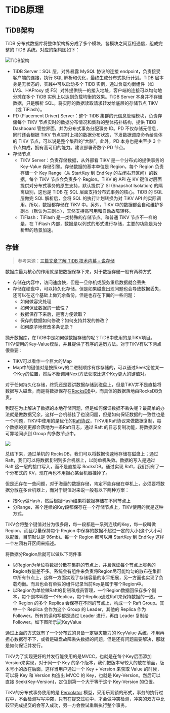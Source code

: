 # TiDB原理

## TiDB架构

TiDB 分布式数据库将整体架构拆分成了多个模块，各模块之间互相通信，组成完整的 TiDB 系统。对应的架构图如下：

![TiDB架构](https://download.pingcap.com/images/docs-cn/tidb-architecture-v3.1.png)

- TiDB Server：SQL 层，对外暴露 MySQL 协议的连接 endpoint，负责接受客户端的连接，执行 SQL 解析和优化，最终生成分布式执行计划。TiDB 层本身是无状态的，实践中可以启动多个 TiDB 实例，通过负载均衡组件（如 LVS、HAProxy 或 F5）对外提供统一的接入地址，客户端的连接可以均匀地分摊在多个 TiDB 实例上以达到负载均衡的效果。TiDB Server 本身并不存储数据，只是解析 SQL，将实际的数据读取请求转发给底层的存储节点 TiKV（或 TiFlash）。
- PD (Placement Driver) Server：整个 TiDB 集群的元信息管理模块，负责存储每个 TiKV 节点实时的数据分布情况和集群的整体拓扑结构，提供 TiDB Dashboard 管控界面，并为分布式事务分配事务 ID。PD 不仅存储元信息，同时还会根据 TiKV 节点实时上报的数据分布状态，下发数据调度命令给具体的 TiKV 节点，可以说是整个集群的“大脑”。此外，PD 本身也是由至少 3 个节点构成，拥有高可用的能力。建议部署奇数个 PD 节点。
- 存储节点
  - TiKV Server：负责存储数据，从外部看 TiKV 是一个分布式的提供事务的 Key-Value 存储引擎。存储数据的基本单位是 Region，每个 Region 负责存储一个 Key Range（从 StartKey 到 EndKey 的左闭右开区间）的数据，每个 TiKV 节点会负责多个 Region。TiKV 的 API 在 KV 键值对层面提供对分布式事务的原生支持，默认提供了 SI (Snapshot Isolation) 的隔离级别，这也是 TiDB 在 SQL 层面支持分布式事务的核心。TiDB 的 SQL 层做完 SQL 解析后，会将 SQL 的执行计划转换为对 TiKV API 的实际调用。所以，数据都存储在 TiKV 中。另外，TiKV 中的数据都会自动维护多副本（默认为三副本），天然支持高可用和自动故障转移。
  - TiFlash：TiFlash 是一类特殊的存储节点。和普通 TiKV 节点不一样的是，在 TiFlash 内部，数据是以列式的形式进行存储，主要的功能是为分析型的场景加速。

## 存储

> 参考来源：[三篇文章了解 TiDB 技术内幕 - 说存储](https://pingcap.com/blog-cn/tidb-internal-1/)

数据库最为核心的作用就是把数据保存下来，对于数据存储一般有两种方式

- 存储在内容中，访问速度快，但是一旦停机或服务重启数据就会丢失
- 存储在硬盘中，可以持久化存储，但是如果磁盘出现问题也会导致数据丢失，还可以在这个基础上做冗余备份，但是也存在下面的一些问题：
  - 如何做容灾处理
  - 如何保证数据的一致性？
  - 数据保存下来后，是否方便读取？
  - 保存的数据如何修改？如何支持并发的修改？
  - 如何原子地修改多条记录？

抛开数据库，在TiDB中是如何做数据存储的呢？TiDB中使用的是TiKV项目。TiKV使用的Key-Value模型，并且提供了有序的遍历方法。对于TiKV有以下两点很重要：

- TiKV可以看作一个巨大的Map
- Map中的键值对是按照key的二进制顺序有序存储的，可以通过Seek定位某一个Key的位置，然后不断调用Next方法获取比这个Key更大的键值对。

对于任何持久化存储，终究还是要讲数据存储到磁盘上，但是TiKV并不是直接将数据写入磁盘，而是将数据保存在[RocksDB](https://github.com/facebook/rocksdb)中，而具体的数据落地由RocksDB负责。

到现在为止解决了数据的本地存储问题，但是如何保证数据不丢失呢？最简单的办法就是做数据冗余，这样一台机器挂了也没问题，但是如何保证数据的一致性也是一个问题，TiKV中使用的是优化的[Raft协议](https://zhuanlan.zhihu.com/p/25735592)，TiKV用Raft协议来做数据复制，每个数据的变更都会落地为一条Raft日志，通过 Raft 的日志复制功能，将数据安全可靠地同步到 Group 的多数节点中。

![](https://download.pingcap.com/images/blog-cn/tidb-internal-1/2.png)

总结下来，通过单机的 RocksDB，我们可以将数据快速地存储在磁盘上；通过 Raft，我们可以将数据复制到多台机器上，以防单机失效。数据的写入是通过 Raft 这一层的接口写入，而不是直接写 RocksDB。通过实现 Raft，我们拥有了一个分布式的 KV，现在再也不用担心某台机器挂掉了。

但是还存在一些问题，对于海量的数据存储，肯定不能存储在单机上，必须要将数据分散在多台机器上，而对于键值对来说一般有以下两种方案：

- 按Key做Hash，然后根据Hash结果将数据存储在不同节点上
- 分Range，某个连续的Key段都保存在一个存储节点上，TiKV使用的就是这种方式。

TiKV会将整个键值对分为很多段，每一段都是一系列连续的Key，每一段叫做Region，而且尽量保持每个 Region 中保存的数据不超过一定的大小(这个大小可以配置，目前默认是 96mb)。每一个 Region 都可以用 StartKey 到 EndKey 这样一个左闭右开区间来描述。

将数据分Region后就可以做以下两件事

- 以Region为单位将数据分散在集群的节点上，并且保证每个节点上服务的Region数量差不多。系统会有组件来负责将Region尽可能均匀的散布在集群中所有节点上，这样一方面实现了存储容量的水平拓展，另一方面也实现了负载均衡。而且也会有单独的组件记录当前Key是属于哪个Region中。
- 以Region为单位做Raft的复制和成员管理，一个Region数据回保存多个副本，每个副本叫做一个Replica，每个Replica通过Raft来保持数据的一致。一个 Region 的多个 Replica 会保存在不同的节点上，构成一个 Raft Group。其中一个 Replica 会作为这个 Group 的 Leader，其他的 Replica 作为 Follower。所有的读和写都是通过 Leader 进行，再由 Leader 复制给 Follower。如下图所示![KeyValue](https://download.pingcap.com/images/blog-cn/tidb-internal-1/4.png)

通过上面的方式就有了一个分布式的具备一定容灾能力的 KeyValue 系统，不用再担心数据存不下，或者是磁盘故障丢失数据的问题。但是还有问题需要解决，那就是如何保证并发行。

TiKV为了实现更好的并发行能使用的是MVCC，也就是在每个Key后面添加Version来实现，对于同一个 Key 的多个版本，我们把版本号较大的放在前面，版本号小的放在后面，这样当用户通过一个 Key + Version 来获取 Value 的时候，可以将 Key 和 Version 构造出 MVCC 的 Key，也就是 Key-Version。然后可以直接 Seek(Key-Version)，定位到第一个大于等于这个 Key-Version 的位置。

TiKV的分布式事务使用的是 [Percolator](https://www.usenix.org/legacy/event/osdi10/tech/full_papers/Peng.pdf) 模型，采用乐观锁的形式，事务的执行过程中，不会检测写写冲突，只有在提交过程中，才会做冲突检测，冲突的双方中比较早完成提交的会写入成功，另一方会尝试重新执行整个事务。

